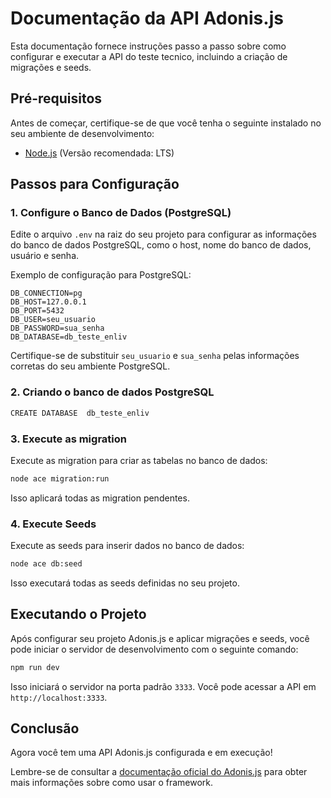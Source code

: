 # Documentação da API Adonis.js

Esta documentação fornece instruções passo a passo sobre como configurar e executar a API do teste tecnico, incluindo a criação de migrações e seeds.

## Pré-requisitos

Antes de começar, certifique-se de que você tenha o seguinte instalado no seu ambiente de desenvolvimento:

- [Node.js](https://nodejs.org/) (Versão recomendada: LTS)

## Passos para Configuração

### 1. Configure o Banco de Dados (PostgreSQL)

Edite o arquivo `.env` na raiz do seu projeto para configurar as informações do banco de dados PostgreSQL, como o host, nome do banco de dados, usuário e senha.

Exemplo de configuração para PostgreSQL:

```plaintext
DB_CONNECTION=pg
DB_HOST=127.0.0.1
DB_PORT=5432
DB_USER=seu_usuario
DB_PASSWORD=sua_senha
DB_DATABASE=db_teste_enliv
```

Certifique-se de substituir `seu_usuario` e `sua_senha` pelas informações corretas do seu ambiente PostgreSQL.

### 2. Criando o banco de dados PostgreSQL

```bash
CREATE DATABASE  db_teste_enliv
```

### 3. Execute as migration

Execute as migration para criar as tabelas no banco de dados:

```bash
node ace migration:run 
```

Isso aplicará todas as migration pendentes.

### 4. Execute Seeds

Execute as seeds para inserir dados no banco de dados:

```bash
node ace db:seed
```

Isso executará todas as seeds definidas no seu projeto.

## Executando o Projeto

Após configurar seu projeto Adonis.js e aplicar migrações e seeds, você pode iniciar o servidor de desenvolvimento com o seguinte comando:

```bash
npm run dev
```

Isso iniciará o servidor na porta padrão `3333`. Você pode acessar a API em `http://localhost:3333`.

## Conclusão

Agora você tem uma API Adonis.js configurada e em execução!

Lembre-se de consultar a [documentação oficial do Adonis.js](https://adonisjs.com/docs) para obter mais informações sobre como usar o framework.
